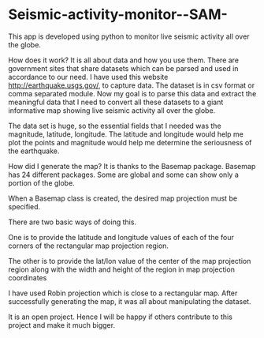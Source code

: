 Seismic-activity-monitor--SAM-
==============================

This app is developed using python to monitor live seismic activity all over the globe.

How does it work?
It is all about data and how you use them. There are government sites that share datasets which can be parsed and used in accordance to our need. I have used this website http://earthquake.usgs.gov/, to capture data. 
The dataset is in csv format or comma separated module. Now my goal is to parse this data and extract the meaningful data that I need to convert all these datasets to a giant informative map showing live seismic activity all over the globe.

The data set is huge, so the essential fields that I needed was the magnitude, latitude, longitude. The latitude and longitude would help me plot the points and magnitude would help me determine the seriousness of the earthquake.

How did I generate the map? 
It is thanks to the Basemap package. Basemap has 24 different packages. Some are global and some can show only a portion of the globe.


When a Basemap class is created, the desired map projection must be specified.


There are two basic ways of doing this. 


One is to provide the latitude and longitude values of each of the four corners of the rectangular map projection region.

The other is to provide the lat/lon value of the center of the map projection region along with the width and height of the region in map projection coordinates

I have used Robin projection which is close to a rectangular map.
After successfully generating the map, it was all about manipulating the dataset.

It is an open project. Hence I will be happy if others contribute to this project and make it much bigger.
